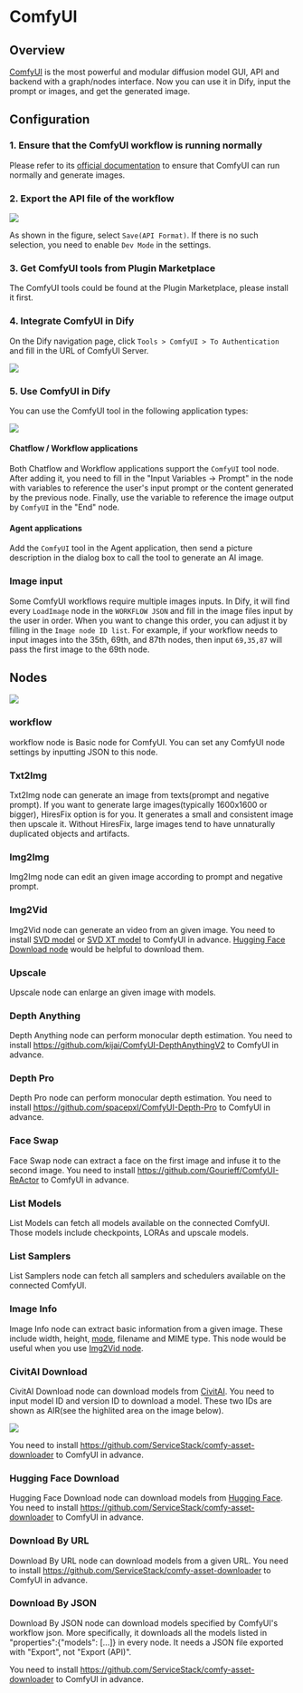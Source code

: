 # ComfyUI

## Overview

[ComfyUI](https://www.comfy.org/) is the most powerful and modular diffusion model GUI, API and backend with a graph/nodes interface. Now you can use it in Dify, input the prompt or images, and get the generated image.

## Configuration

### 1. Ensure that the ComfyUI workflow is running normally

Please refer to its [official documentation](https://docs.comfy.org/get_started/gettingstarted) to ensure that ComfyUI can run normally and generate images.

### 2. Export the API file of the workflow

![](./_assets/comfyui_2.PNG)

As shown in the figure, select `Save(API Format)`. If there is no such selection, you need to enable `Dev Mode` in the settings.

### 3. Get ComfyUI tools from Plugin Marketplace

The ComfyUI tools could be found at the Plugin Marketplace, please install it first.

### 4. Integrate ComfyUI in Dify

On the Dify navigation page, click `Tools > ComfyUI > To Authentication` and fill in the URL of ComfyUI Server.

![](./_assets/comfyui_3.PNG)

### 5. Use ComfyUI in Dify

You can use the ComfyUI tool in the following application types:

![](./_assets/comfyui_4.PNG)

#### Chatflow / Workflow applications

Both Chatflow and Workflow applications support the `ComfyUI` tool node. After adding it, you need to fill in the "Input Variables → Prompt" in the node with variables to reference the user's input prompt or the content generated by the previous node. Finally, use the variable to reference the image output by `ComfyUI` in the "End" node.

#### Agent applications

Add the `ComfyUI` tool in the Agent application, then send a picture description in the dialog box to call the tool to generate an AI image.

### Image input

Some ComfyUI workflows require multiple images inputs. In Dify, it will find every `LoadImage` node in the `WORKFLOW JSON` and fill in the image files input by the user in order. When you want to change this order, you can adjust it by filling in the `Image node ID list`. For example, if your workflow needs to input images into the 35th, 69th, and 87th nodes, then input `69,35,87` will pass the first image to the 69th node.

## Nodes

![](./_assets/nodes.png)

### workflow

workflow node is Basic node for ComfyUI.
You can set any ComfyUI node settings by inputting JSON to this node.

### Txt2Img

Txt2Img node can generate an image from texts(prompt and negative prompt).
If you want to generate large images(typically 1600x1600 or bigger), HiresFix option is for you.
It generates a small and consistent image then upscale it.
Without HiresFix, large images tend to have unnaturally duplicated objects and artifacts.

### Img2Img

Img2Img node can edit an given image according to prompt and negative prompt.

### Img2Vid

Img2Vid node can generate an video from an given image.
You need to install [SVD model](https://huggingface.co/stabilityai/stable-video-diffusion-img2vid) or [SVD XT model](https://huggingface.co/stabilityai/stable-video-diffusion-img2vid-xt) to ComfyUI in advance. [Hugging Face Download node](#hugging-face-download) would be helpful to 
download them.

### Upscale

Upscale node can enlarge an given image with models. 

### Depth Anything

Depth Anything node can perform monocular depth estimation.
You need to install https://github.com/kijai/ComfyUI-DepthAnythingV2 to ComfyUI in advance.

### Depth Pro

Depth Pro node can perform monocular depth estimation.
You need to install https://github.com/spacepxl/ComfyUI-Depth-Pro to ComfyUI in advance.

### Face Swap

Face Swap node can extract a face on the first image and infuse it to the second image.
You need to install https://github.com/Gourieff/ComfyUI-ReActor to ComfyUI in advance.

### List Models

List Models can fetch all models available on the connected ComfyUI.
Those models include checkpoints, LORAs and upscale models.

### List Samplers

List Samplers node can fetch all samplers and schedulers available on the connected ComfyUI.

### Image Info

Image Info node can extract basic information from a given image.
These include width, height, [mode](https://pillow.readthedocs.io/en/stable/handbook/concepts.html#modes), filename and MIME type.
This node would be useful when you use [Img2Vid node](#img2vid).

### CivitAI Download

CivitAI Download node can download models from [CivitAI](https://civitai.com/home).
You need to input model ID and version ID to download a model.
These two IDs are shown as AIR(see the highlited area on the image below).

![](_assets/AIR.jpg)

You need to install https://github.com/ServiceStack/comfy-asset-downloader to ComfyUI in advance.

### Hugging Face Download
Hugging Face Download node can download models from [Hugging Face](https://huggingface.co/).
You need to install https://github.com/ServiceStack/comfy-asset-downloader to ComfyUI in advance.

### Download By URL 
Download By URL node can download models from a given URL.
You need to install https://github.com/ServiceStack/comfy-asset-downloader to ComfyUI in advance.

### Download By JSON
Download By JSON node can download models specified by ComfyUI's workflow json.
More specifically, it downloads all the models listed in "properties":{"models": [...]} in every node.
It needs a JSON file exported with "Export", not "Export (API)".

You need to install https://github.com/ServiceStack/comfy-asset-downloader to ComfyUI in advance.